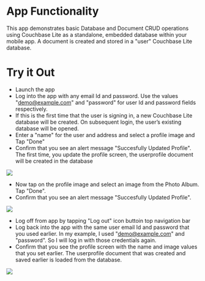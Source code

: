 # App Functionality

This app demonstrates basic Database and Document CRUD operations using Couchbase Lite as a standalone, embedded database within your mobile app. A document is created and stored in a "user" Couchbase Lite database.

# Try it Out
* Launch the app
* Log into the app with any email Id and password. Use the values "demo@example.com" and "password" for user Id and password fields respectively. 
* If this is the first time that the user is signing in, a new Couchbase Lite database will be created. On subsequent login, the user’s existing database will be opened.
* Enter a "name" for the user and address and select a profile image and Tap "Done"
* Confirm that you see an alert message "Succesfully Updated Profile". The first time, you update the profile screen, the userprofile document will be created in the database


![](https://blog.couchbase.com/wp-content/uploads/2021/11/reactnative-standalone-1.gif)

* Now tap on the profile image and select an image from the Photo Album. Tap "Done".
* Confirm that you see an alert message "Succesfully Updated Profile".

![](https://blog.couchbase.com/wp-content/uploads/2021/11/reactnative-standalone-2.gif)

* Log off from app by tapping "Log out" icon buttoin top navigation bar
* Log back into the app with the same user email Id and password that you used earlier. In my example, I used "demo@example.com" and "password". So I will log in with those credentials again.
* Confirm that you see the profile screen with the name and image values that you set earlier. The userprofile document that was created and saved earlier is loaded from the database.

![](https://blog.couchbase.com/wp-content/uploads/2021/11/reactnative-standalone-3.gif)
